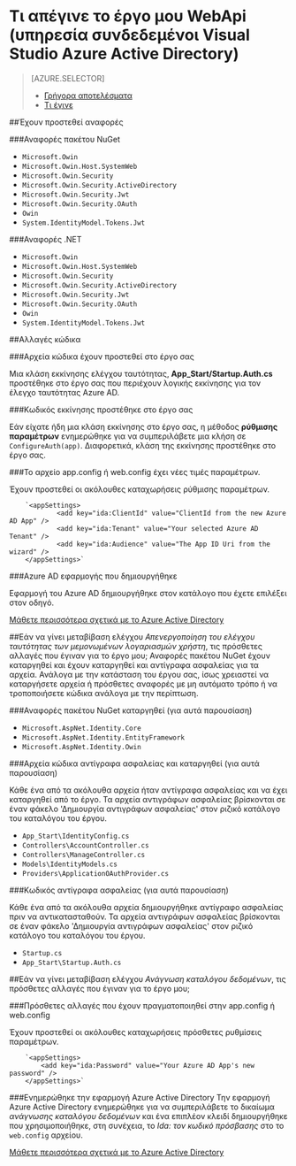 <properties
    pageTitle="Τι απέγινε το έργο μου WebApi (υπηρεσία συνδεδεμένοι Visual Studio Azure Active Directory) | Microsoft Azure "
    description="Περιγράφει τι συμβαίνει στο έργο σας MVC WebApi συνδέεστε με Azure AD με χρήση του Visual Studio"
  services="active-directory"
    documentationCenter=""
    authors="TomArcher"
    manager="douge"
    editor=""/>

<tags
    ms.service="active-directory"
    ms.workload="web"
    ms.tgt_pltfrm="vs-what-happened"
    ms.devlang="na"
    ms.topic="article"
    ms.date="08/15/2016"
    ms.author="tarcher"/>

# <a name="what-happened-to-my-webapi-project-visual-studio-azure-active-directory-connected-service"></a>Τι απέγινε το έργο μου WebApi (υπηρεσία συνδεδεμένοι Visual Studio Azure Active Directory)

> [AZURE.SELECTOR]
> - [Γρήγορα αποτελέσματα](vs-active-directory-webapi-getting-started.md)
> - [Τι έγινε](vs-active-directory-webapi-what-happened.md)

##<a name="references-have-been-added"></a>Έχουν προστεθεί αναφορές

###<a name="nuget-package-references"></a>Αναφορές πακέτου NuGet

- `Microsoft.Owin`
- `Microsoft.Owin.Host.SystemWeb`
- `Microsoft.Owin.Security`
- `Microsoft.Owin.Security.ActiveDirectory`
- `Microsoft.Owin.Security.Jwt`
- `Microsoft.Owin.Security.OAuth`
- `Owin`
- `System.IdentityModel.Tokens.Jwt`

###<a name="net-references"></a>Αναφορές .NET

- `Microsoft.Owin`
- `Microsoft.Owin.Host.SystemWeb`
- `Microsoft.Owin.Security`
- `Microsoft.Owin.Security.ActiveDirectory`
- `Microsoft.Owin.Security.Jwt`
- `Microsoft.Owin.Security.OAuth`
- `Owin`
- `System.IdentityModel.Tokens.Jwt`

##<a name="code-changes"></a>Αλλαγές κώδικα

###<a name="code-files-were-added-to-your-project"></a>Αρχεία κώδικα έχουν προστεθεί στο έργο σας

Μια κλάση εκκίνησης ελέγχου ταυτότητας, **App_Start/Startup.Auth.cs** προστέθηκε στο έργο σας που περιέχουν λογικής εκκίνησης για τον έλεγχο ταυτότητας Azure AD.

###<a name="startup-code-was-added-to-your-project"></a>Κωδικός εκκίνησης προστέθηκε στο έργο σας

Εάν είχατε ήδη μια κλάση εκκίνησης στο έργο σας, η μέθοδος **ρύθμισης παραμέτρων** ενημερώθηκε για να συμπεριλάβετε μια κλήση σε `ConfigureAuth(app)`. Διαφορετικά, κλάση της εκκίνησης προστέθηκε στο έργο σας.


###<a name="your-appconfig-or-webconfig-file-has-new-configuration-values"></a>Το αρχείο app.config ή web.config έχει νέες τιμές παραμέτρων.

Έχουν προστεθεί οι ακόλουθες καταχωρήσεις ρύθμισης παραμέτρων.
```
    `<appSettings>
            <add key="ida:ClientId" value="ClientId from the new Azure AD App" />
            <add key="ida:Tenant" value="Your selected Azure AD Tenant" />
            <add key="ida:Audience" value="The App ID Uri from the wizard" />
    </appSettings>`
```

###<a name="an-azure-ad-app-was-created"></a>Azure AD εφαρμογής που δημιουργήθηκε

Εφαρμογή του Azure AD δημιουργήθηκε στον κατάλογο που έχετε επιλέξει στον οδηγό.

[Μάθετε περισσότερα σχετικά με το Azure Active Directory](https://azure.microsoft.com/services/active-directory/)

##<a name="if-i-checked-disable-individual-user-accounts-authentication-what-additional-changes-were-made-to-my-project"></a>Εάν να γίνει μεταβίβαση ελέγχου *Απενεργοποίηση του ελέγχου ταυτότητας των μεμονωμένων λογαριασμών χρήστη*, τις πρόσθετες αλλαγές που έγιναν για το έργο μου;
Αναφορές πακέτου NuGet έχουν καταργηθεί και έχουν καταργηθεί και αντίγραφα ασφαλείας για τα αρχεία. Ανάλογα με την κατάσταση του έργου σας, ίσως χρειαστεί να καταργήσετε αρχεία ή πρόσθετες αναφορές με μη αυτόματο τρόπο ή να τροποποιήσετε κώδικα ανάλογα με την περίπτωση.

###<a name="nuget-package-references-removed-for-those-present"></a>Αναφορές πακέτου NuGet καταργηθεί (για αυτά παρουσίαση)

- `Microsoft.AspNet.Identity.Core`
- `Microsoft.AspNet.Identity.EntityFramework`
- `Microsoft.AspNet.Identity.Owin`

###<a name="code-files-backed-up-and-removed-for-those-present"></a>Αρχεία κώδικα αντίγραφα ασφαλείας και καταργηθεί (για αυτά παρουσίαση)

Κάθε ένα από τα ακόλουθα αρχεία ήταν αντίγραφα ασφαλείας και να έχει καταργηθεί από το έργο. Τα αρχεία αντιγράφων ασφαλείας βρίσκονται σε έναν φάκελο 'Δημιουργία αντιγράφων ασφαλείας' στον ριζικό κατάλογο του καταλόγου του έργου.

- `App_Start\IdentityConfig.cs`
- `Controllers\AccountController.cs`
- `Controllers\ManageController.cs`
- `Models\IdentityModels.cs`
- `Providers\ApplicationOAuthProvider.cs`

###<a name="code-files-backed-up-for-those-present"></a>Κωδικός αντίγραφα ασφαλείας (για αυτά παρουσίαση)

Κάθε ένα από τα ακόλουθα αρχεία δημιουργήθηκε αντίγραφο ασφαλείας πριν να αντικατασταθούν. Τα αρχεία αντιγράφων ασφαλείας βρίσκονται σε έναν φάκελο 'Δημιουργία αντιγράφων ασφαλείας' στον ριζικό κατάλογο του καταλόγου του έργου.

- `Startup.cs`
- `App_Start\Startup.Auth.cs`

##<a name="if-i-checked-read-directory-data-what-additional-changes-were-made-to-my-project"></a>Εάν να γίνει μεταβίβαση ελέγχου *Ανάγνωση καταλόγου δεδομένων*, τις πρόσθετες αλλαγές που έγιναν για το έργο μου;

###<a name="additional-changes-were-made-to-your-appconfig-or-webconfig"></a>Πρόσθετες αλλαγές που έχουν πραγματοποιηθεί στην app.config ή web.config

Έχουν προστεθεί οι ακόλουθες καταχωρήσεις πρόσθετες ρυθμίσεις παραμέτρων.

```
    `<appSettings>
        <add key="ida:Password" value="Your Azure AD App's new password" />
    </appSettings>`
```

###<a name="your-azure-active-directory-app-was-updated"></a>Ενημερώθηκε την εφαρμογή Azure Active Directory
Την εφαρμογή Azure Active Directory ενημερώθηκε για να συμπεριλάβετε το δικαίωμα *ανάγνωσης καταλόγου δεδομένων* και ένα επιπλέον κλειδί δημιουργήθηκε που χρησιμοποιήθηκε, στη συνέχεια, το *Ida: τον κωδικό πρόσβασης* στο το `web.config` αρχείου.

[Μάθετε περισσότερα σχετικά με το Azure Active Directory](https://azure.microsoft.com/services/active-directory/)
